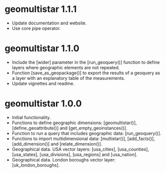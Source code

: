 # geomultistar 1.1.1
* Update documentation and website.
* Use core pipe operator.

# geomultistar 1.1.0
* Include the [wider] parameter in the [run_geoquery()] function to define layers where geographic elements are not repeated.
* Function [save_as_geopackage()] to export the results of a geoquery as a layer with an explanatory table of the measurements.
* Update vignettes and readme.

# geomultistar 1.0.0
* Initial functionality.
* Functions to define geographic dimensions: [geomultistar()], [define_geoattribute()] and [get_empty_geoinstances()].
* Function to run a query that includes geographic data: [run_geoquery()].
* Functions to import multidimensional data: [multistar()], [add_facts()], [add_dimension()] and [relate_dimension()].
* Geographical data. USA vector layers: [usa_cities], [usa_counties], [usa_states], [usa_divisions], [usa_regions] and [usa_nation].
* Geographical data. London boroughs vector layer: [uk_london_boroughs].

